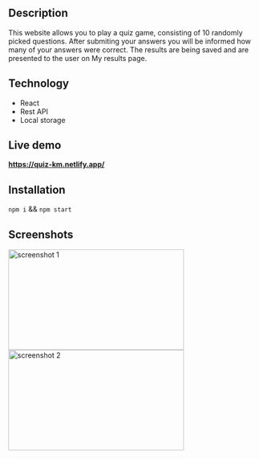 <h2><strong>Description</strong></h2>
<p>This website allows you to play a quiz game, consisting of 10 randomly picked questions. After submiting your answers you will be informed how many of your answers were correct. The results are being saved and are presented to the user on My results page.</p>
<h2><strong>Technology</strong></h2>
<ul>
  <li>React</li>
  <li>Rest API</li>
  <li>Local storage</li>
</ul>
<h2><strong>Live demo</strong></h2>
<p><strong><a data-fr-linked="true" href="https://quiz-km.netlify.app/">https://quiz-km.netlify.app/</a></strong></p>
<h2><strong>Installation</strong></h2>


  `npm i`  &amp;&amp;  `npm start`
  

<h2><strong>Screenshots</strong></h2>
<p>
  <img src="https://i.postimg.cc/ZRNTcNBc/quiz-scrn-1.png" width="350" height="200" title="screenshot 1" alt="screenshot 1">
  <img src="https://i.postimg.cc/CLsb7BbS/quiz-scrn-2.png" width="350" height="200" title="screenshot 2" alt="screenshot 2">
</p>
